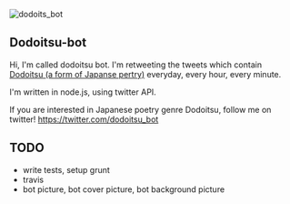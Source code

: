 ![dodoits_bot](https://raw.github.com/kt3k/dodoitsu_bot/master/img/logo2.fw.png)

Dodoitsu-bot
------------

Hi, I'm called dodoitsu bot. I'm retweeting the tweets which contain [Dodoitsu (a form of Japanse pertry)](http://en.wikipedia.org/wiki/Dodoitsu) everyday, every hour, every minute.

I'm written in node.js, using twitter API.

If you are interested in Japanese poetry genre Dodoitsu, follow me on twitter! https://twitter.com/dodoitsu_bot

TODO
----

- write tests, setup grunt
- travis
- bot picture, bot cover picture, bot background picture
